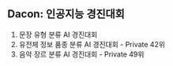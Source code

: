## Dacon: 인공지능 경진대회

1. 문장 유형 분류 AI 경진대회
2. 유전체 정보 품종 분류 AI 경진대회 - Private 42위
3. 음악 장르 분류 AI 경진대회 - Private 49위
